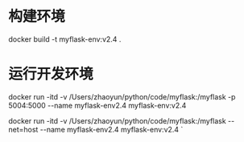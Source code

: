 # 构建环境
docker build -t myflask-env:v2.4 .


# 运行开发环境
docker run -itd -v  /Users/zhaoyun/python/code/myflask:/myflask -p 5004:5000 --name myflask-env2.4 myflask-env:v2.4

docker run -itd -v /Users/zhaoyun/python/code/myflask:/myflask --net=host --name myflask-env2.4 myflask-env:v2.4
`